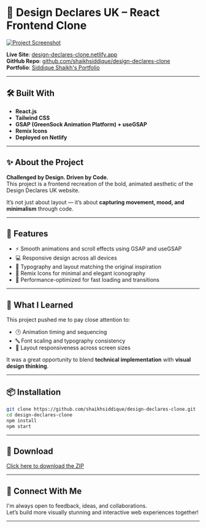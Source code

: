 # 🎨 Design Declares UK – React Frontend Clone

[![Project Screenshot](https://drive.google.com/uc?id=1AE-7v9yL-Q8VBPRY7hWyHc2_vTf7v6os)](https://design-declares-clone.netlify.app/)

**Live Site**: [design-declares-clone.netlify.app](https://lnkd.in/dTvht4aj)  
**GitHub Repo**: [github.com/shaikhsiddique/design-declares-clone](https://lnkd.in/dz83JWDY)  
**Portfolio**: [Siddique Shaikh's Portfolio](https://lnkd.in/dDggpFqb)

---

## 🛠️ Built With

- **React.js**
- **Tailwind CSS**
- **GSAP (GreenSock Animation Platform) + useGSAP**
- **Remix Icons**
- **Deployed on Netlify**

---

## ✨ About the Project

**Challenged by Design. Driven by Code.**  
This project is a frontend recreation of the bold, animated aesthetic of the Design Declares UK website.

It’s not just about layout — it’s about **capturing movement, mood, and minimalism** through code.

---

## 📸 Features

- ⚡ Smooth animations and scroll effects using GSAP and useGSAP
- 💻 Responsive design across all devices
- 🎨 Typography and layout matching the original inspiration
- 🌈 Remix Icons for minimal and elegant iconography
- 🔁 Performance-optimized for fast loading and transitions

---

## 🧠 What I Learned

This project pushed me to pay close attention to:

- 🕒 Animation timing and sequencing
- 🔤 Font scaling and typography consistency
- 📱 Layout responsiveness across screen sizes

It was a great opportunity to blend **technical implementation** with **visual design thinking**.

---

## 📦 Installation

```bash
git clone https://github.com/shaikhsiddique/design-declares-clone.git
cd design-declares-clone
npm install
npm start

```

---

## 📁 Download

[Click here to download the ZIP](https://github.com/shaikhsiddique/design-declares-clone/archive/refs/heads/main.zip)

---

## 💬 Connect With Me

I'm always open to feedback, ideas, and collaborations.  
Let’s build more visually stunning and interactive web experiences together!

---
